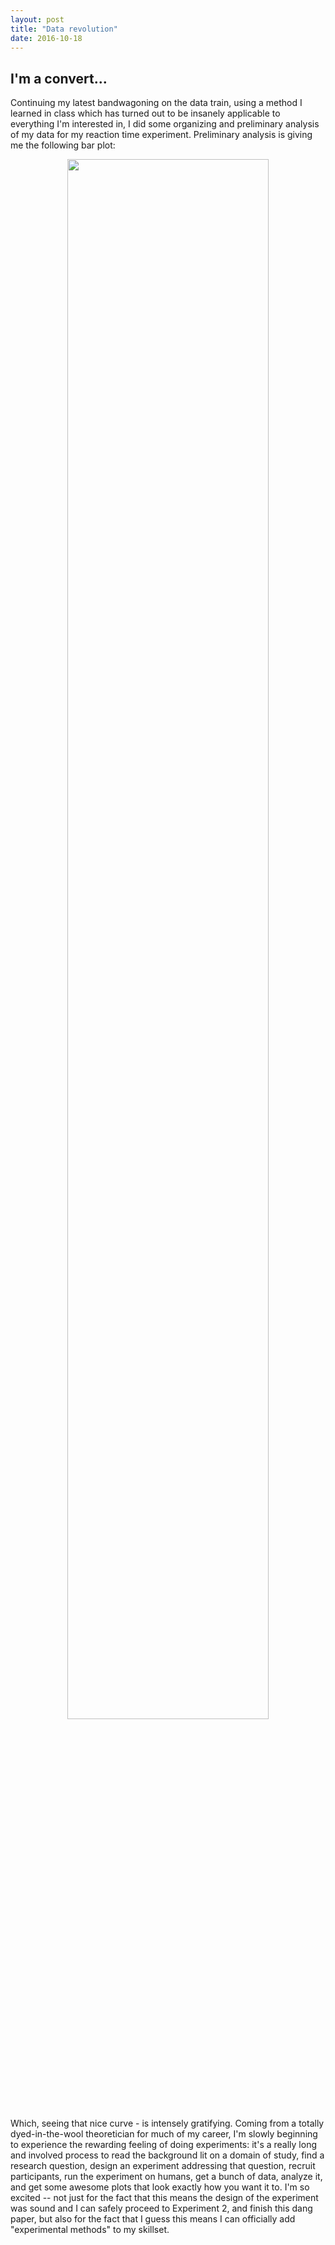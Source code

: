 ```yaml
---
layout: post
title: "Data revolution"
date: 2016-10-18
---
```



<h2><span>I'm a convert...</span></h2>

<p>Continuing my latest bandwagoning on the data train, using a method I learned in class which has turned out to be insanely applicable to everything I'm interested in, I did some organizing and preliminary analysis of my data for my reaction time experiment. Preliminary analysis is giving me the following bar plot:</p>

<center><img src="{{ site.url }}/assets/rt-plot.png" width="80%"></center>

<p>Which, seeing that nice curve - is intensely gratifying. Coming from a totally dyed-in-the-wool theoretician for much of my career, I'm slowly beginning to experience the rewarding feeling of doing experiments: it's a really long and involved process to read the background lit on a domain of study, find a research question, design an experiment addressing that question, recruit participants, run the experiment on humans, get a bunch of data, analyze it, and get some awesome plots that look exactly how you want it to. I'm so excited -- not just for the fact that this means the design of the experiment was sound and I can safely proceed to Experiment 2, and finish this dang paper, but also for the fact that I guess this means I can officially add "experimental methods" to my skillset.</p>
